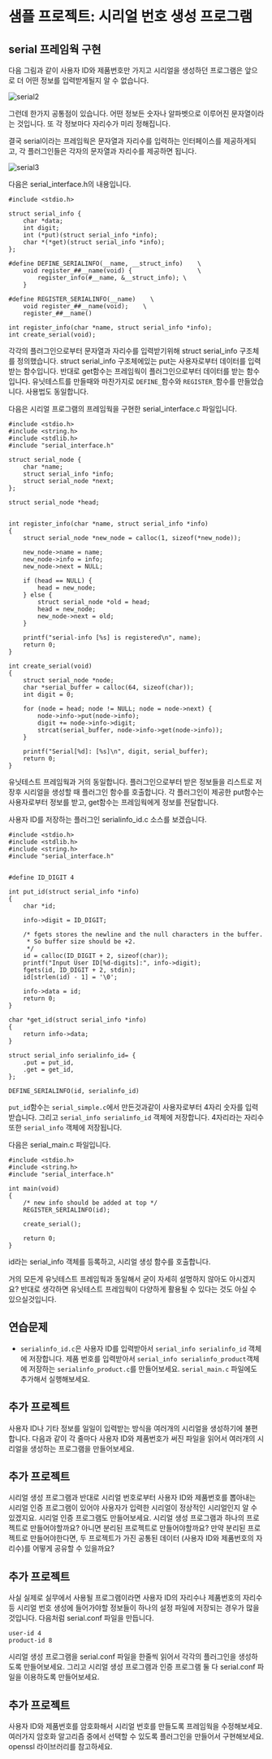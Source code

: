 # 샘플 프로젝트: 시리얼 번호 생성 프로그램

## serial 프레임웍 구현

다음 그림과 같이 사용자 ID와 제품번호만 가지고 시리얼을 생성하던 프로그램은 앞으로 더 어떤 정보를 입력받게될지 알 수 없습니다.

![serial2](/serial2.png)

그런데 한가지 공통점이 있습니다. 어떤 정보든 숫자나 알파벳으로 이루어진 문자열이라는 것입니다. 또 각 정보마다 자리수가 미리 정해집니다.

결국 serial이라는 프레임웍은 문자열과 자리수를 입력하는 인터페이스를 제공하게되고, 각 플러그인들은 각자의 문자열과 자리수를 제공하면 됩니다.

![serial3](/serial3.png)

다음은 serial_interface.h의 내용입니다.

```
#include <stdio.h>

struct serial_info {
	char *data;
	int digit;
	int (*put)(struct serial_info *info);
	char *(*get)(struct serial_info *info);
};

#define DEFINE_SERIALINFO(__name, __struct_info)	\
	void register_##__name(void) {					\
		register_info(#__name, &__struct_info);	\
	}

#define REGISTER_SERIALINFO(__name)    \
	void register_##__name(void);	 \
	register_##__name()

int register_info(char *name, struct serial_info *info);
int create_serial(void);
```

각각의 플러그인으로부터 문자열과 자리수를 입력받기위해 struct serial_info 구조체를 정의했습니다.
struct serial_info 구조체에있는 put는 사용자로부터 데이터를 입력받는 함수입니다. 반대로 get함수는 프레임웍이 플러그인으로부터 데이터를 받는 함수입니다.
유닛테스트를 만들때와 마찬가지로 ``DEFINE_``함수와 ``REGISTER_``함수를 만들었습니다. 사용법도 동일합니다.

다음은 시리얼 프로그램의 프레임웍을 구현한 serial_interface.c 파일입니다.

```
#include <stdio.h>
#include <string.h>
#include <stdlib.h>
#include "serial_interface.h"

struct serial_node {
	char *name;
	struct serial_info *info;
	struct serial_node *next;
};

struct serial_node *head;


int register_info(char *name, struct serial_info *info)
{
	struct serial_node *new_node = calloc(1, sizeof(*new_node));

	new_node->name = name;
	new_node->info = info;
	new_node->next = NULL;

	if (head == NULL) {
		head = new_node;
	} else {
		struct serial_node *old = head;
		head = new_node;
		new_node->next = old;
	}

	printf("serial-info [%s] is registered\n", name);
	return 0;
}

int create_serial(void)
{
	struct serial_node *node;
	char *serial_buffer = calloc(64, sizeof(char));
	int digit = 0;

	for (node = head; node != NULL; node = node->next) {
		node->info->put(node->info);
		digit += node->info->digit;
		strcat(serial_buffer, node->info->get(node->info));
	}

	printf("Serial[%d]: [%s]\n", digit, serial_buffer);
	return 0;
}
```

유닛테스트 프레임웍과 거의 동일합니다. 플러그인으로부터 받은 정보들을 리스트로 저장후 시리얼을 생성할 때 플러그인 함수를 호출합니다. 각 플러그인이 제공한 put함수는 사용자로부터 정보를 받고, get함수는 프레임웍에게 정보를 전달합니다.

사용자 ID를 저장하는 플러그인 serialinfo_id.c 소스를 보겠습니다.

```
#include <stdio.h>
#include <stdlib.h>
#include <string.h>
#include "serial_interface.h"


#define ID_DIGIT 4

int put_id(struct serial_info *info)
{
	char *id;

	info->digit = ID_DIGIT;

	/* fgets stores the newline and the null characters in the buffer.
	 * So buffer size should be +2.
	 */
	id = calloc(ID_DIGIT + 2, sizeof(char));
	printf("Input User ID[%d-digits]:", info->digit);
	fgets(id, ID_DIGIT + 2, stdin);
	id[strlen(id) - 1] = '\0';

	info->data = id;
	return 0;
}

char *get_id(struct serial_info *info)
{
	return info->data;
}

struct serial_info serialinfo_id= {
	.put = put_id,
	.get = get_id,
};

DEFINE_SERIALINFO(id, serialinfo_id)
```

``put_id``함수는 ``serial_simple.c``에서 만든것과같이 사용자로부터 4자리 숫자를 입력받습니다. 그리고 ``serial_info serialinfo_id`` 객체에 저장합니다. 4자리라는 자리수 또한 ``serial_info`` 객체에 저장됩니다.

다음은 serial_main.c 파일입니다.

```
#include <stdio.h>
#include <string.h>
#include "serial_interface.h"

int main(void)
{
	/* new info should be added at top */
	REGISTER_SERIALINFO(id);
	
	create_serial();
    
	return 0;
}
```

id라는 serial_info 객체를 등록하고, 시리얼 생성 함수를 호출합니다.

거의 모든게 유닛테스트 프레임웍과 동일해서 굳이 자세히 설명하지 않아도 아시겠지요?
반대로 생각하면 유닛테스트 프레임웍이 다양하게 활용될 수 있다는 것도 아실 수 있으실것입니다.

## 연습문제
* ``serialinfo_id.c``은 사용자 ID를 입력받아서 ``serial_info serialinfo_id`` 객체에 저장합니다. 제품 번호를 입력받아서 ``serial_info serialinfo_product``객체에 저장하는 ``serialinfo_product.c``를 만들어보세요. ``serial_main.c`` 파일에도 추가해서 실행해보세요.

## 추가 프로젝트
사용자 ID나 기타 정보를 일일이 입력받는 방식을 여러개의 시리얼을 생성하기에 불편합니다. 다음과 같이 각 줄마다 사용자 ID와 제품번호가 써진 파일을 읽어서 여러개의 시리얼을 생성하는 프로그램을 만들어보세요.

## 추가 프로젝트
시리얼 생성 프로그램과 반대로 시리얼 번호로부터 사용자 ID와 제품번호를 뽑아내는 시리얼 인증 프로그램이 있어야 사용자가 입력한 시리얼이 정상적인 시리얼인지 알 수 있겠지요. 시리얼 인증 프로그램도 만들어보세요. 시리얼 생성 프로그램과 하나의 프로젝트로 만들어야할까요? 아니면 분리된 프로젝트로 만들어야할까요? 만약 분리된 프로젝트로 만들어야한다면, 두 프로젝트가 가진 공통된 데이터 (사용자 ID와 제품번호의 자리수)를 어떻게 공유할 수 있을까요?

## 추가 프로젝트
사실 실제로 실무에서 사용될 프로그램이라면 사용자 ID의 자리수나 제품번호의 자리수 등 시리얼 번호 생성에 들어가야할 정보들이 하나의 설정 파일에 저장되는 경우가 많을 것입니다. 다음처럼 serial.conf 파일을 만듭니다.
```
user-id 4
product-id 8
```
시리얼 생성 프로그램을 serial.conf 파일을 한줄씩 읽어서 각각의 플러그인을 생성하도록 만들어보세요.
그리고 시리얼 생성 프로그램과 인증 프로그램 둘 다 serial.conf 파일을 이용하도록 만들어보세요.

## 추가 프로젝트
사용자 ID와 제품번호를 암호화해서 시리얼 번호를 만들도록 프레임웍을 수정해보세요. 여러가지 암호화 알고리즘 중에서 선택할 수 있도록 플러그인을 만들어서 구현해보세요. openssl 라이브러리를 참고하세요.
